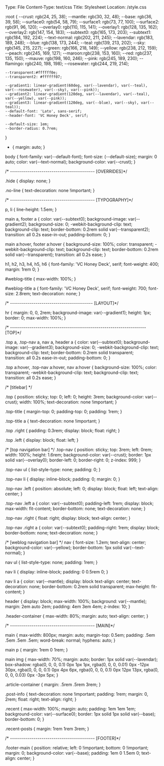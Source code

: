 Type: File
Content-Type: text/css
Title: Stylesheet
Location: /style.css


:root {
	--crust: rgb(24, 25, 38);
    --mantle: rgb(30, 32, 48);
	--base: rgb(36, 39, 58);
	--surface0: rgb(54, 58, 79);
	--surface1: rgb(73, 77, 100);
	--surface2: rgb(91, 96, 120);
    --overlay0: rgb(110, 115, 141);
    --overlay1: rgb(128, 135, 162);
	--overlay2: rgb(147, 154, 183); 
    --subtext0: rgb(165, 173, 203);
	--subtext1: rgb(184, 192, 224);
    --text-normal: rgb(202, 211, 245);
    --lavendar: rgb(183, 189, 248);
    --blue: rgb(138, 173, 244);
	--teal: rgb(139, 213, 202);
    --sky: rgb(145, 215, 227);
    --green: rgb(166, 218, 149);
	--yellow: rgb(238, 212, 159);
    --peach: rgb(245, 169, 127);
    --maroon:rgb(238, 153, 160);
	--red: rgb(237, 135, 150);
	--mauve: rgb(198, 160, 246);
	--pink: rgb(245, 189, 230);
    --flamingo: rgb(240, 198, 198);
    --rosewater: rgb(244, 219, 214);

	--transparent:#ffffff0e;
	--transparent2: #ffffff07;

	--gradient1: linear-gradient(60deg, var(--lavendar), var(--teal), var(--rosewater), var(--sky), var(--pink));
	--gradient2: linear-gradient(120deg, var(--lavendar), var(--teal), var(--yellow), var(--pink));
	--gradient3: linear-gradient(120deg, var(--blue), var(--sky), var(--teal));
	--default-font: 'Lato', sans-serif;
	--header-font: 'VC Honey Deck', serif;

	--default-size: 1em;
	--border-radius: 0.7rem;
}

* {
	margin: auto;
}

body {
	font-family: var(--default-font);
	font-size: (--default-size);
	margin: 0 auto;
	color: var(--text-normal);
	background-color: var(--crust);
}

/* ------------------------------------------- [OVERRIDES]*/

.hide {
	display: none;
}

.no-line {
	text-decoration: none !important;
}

/* ------------------------------------------- [TYPOGRAPHY]*/

p, li {
	line-height: 1.5em;
}

main a, 
footer a {
	color: var(--subtext0);
	background-image: var(--gradient2);
	background-size: 0;
	-webkit-background-clip: text;
    	background-clip: text;
	border-bottom: 0.2rem solid var(--transparent2);	
	transition: all 0.2s ease-in-out;
	padding-bottom: 0;
}

main a:hover,
footer a:hover {
	background-size: 100%;
	color: transparent;
	-webkit-background-clip: text;
    	background-clip: text;
	border-bottom: 0.2rem solid var(--transparent);
	transition: all 0.2s ease;
}

h1, h2, h3, h4, h5, h6 {
	font-family: 'VC Honey Deck', serif;
	font-weight: 400;
	margin: 1rem 0;
}

#weblog-title {
	max-width: 100%;
}

#weblog-title a {
	font-family: 'VC Honey Deck', serif;
	font-weight: 700;
	font-size: 2.8rem;
	text-decoration: none;
}

/* ------------------------------------------ [LAYOUT]*/

hr {
	margin: 0, 0, 2rem;
	background-image: var(--gradient1);
	height: 1px;
	border: 0;
	max-width: 100%;
}

/* --------------------------------------------------------------------- [TOP]*/

.top a, 
.top-nav a,
nav a,
header a {
	color: var(--subtext0);
	background-image: var(--gradient3);
	background-size: 0;
	-webkit-background-clip: text;
    	background-clip: text;
	border-bottom: 0.2rem solid transparent;	
	transition: all 0.2s ease-in-out;
	padding-bottom: 0;
}

.top a:hover,
.top-nav a:hover,
nav a:hover {
	background-size: 100%;
	color: transparent;
	-webkit-background-clip: text;
    	background-clip: text;
	transition: all 0.2s ease;
}

/* [titlebar] */

.top {
	position: sticky;
	top: 0;
	left: 0;
	height: 3rem;
	background-color: var(--crust);
	width: 100%;
	text-decoration: none !important;
}

.top-title {
	margin-top: 0;
	padding-top: 0;
	padding: 1rem;
}

.top-title a {
	text-decoration: none !important;
}

.top .right {
	padding: 0.3rem;
	display: block;
	float: right;
}

.top .left {
	display: block;
	float: left;
}

/* [top navigation bar] */
.top-nav {
	position: sticky;
	top: 3rem;
	left: 0rem;
	width: 100%;
	height: 1.6rem;
	background-color: var(--crust);
	border: 1px solid var(--overlay0);
	border-left: 0;
	border-right: 0;
	z-index: 999;
}

.top-nav ul {
	list-style-type: none;
	padding: 0;
}

.top-nav li {
	display: inline-block;
	padding: 0;
	margin: 0;
}

.top-nav .left {
	position: absolute;
	left: 0;
	display: block;
	float: left;
	text-align: center;
}

.top-nav .left a {
	color: var(--subtext0);
	padding-left: 1rem;
	display: block;
	max-width: fit-content;
	border-bottom: none;
	text-decoration: none;
}

.top-nav .right {
	float: right;
	display: block;	
	text-align: center;
}

.top-nav .right a {
	color: var(--subtext0);
	padding-right: 1rem;
	display: block;
	border-bottom: none;
	text-decoration: none;
}

/* [weblog navigation bar] */
nav {
	font-size: 1.2em;
	text-align: center;
	background-color: var(--yellow);
	border-bottom: 1px solid var(--text-normal);
}

nav ul {
	list-style-type: none;
	padding: 1rem;
}

nav li {
	display: inline-block;
	padding: 0 0.5rem 0;
}

nav li a {
	color: var(--mantle);
	display: block
	text-align: center;
	text-decoration: none;
	border-bottom: 0.2rem solid transparent;
	max-height: fit-content;
}

header {
	display: block;
	max-width: 100%;
	background: var(--mantle);
	margin: 2em auto 2em;
	padding: 4em 3em 4em;
	z-index: 10;
}

.header-container {
	max-width: 80%;
	margin: auto;
	text-align: center;
}

/* ------------------------------------------- [MAIN]*/


main {
	max-width: 800px;
	margin: auto;
	margin-top: 0.5em;
	padding: .5em .5em .5em .5em;
	word-break: normal;
	hyphens: auto;
}

main p {
	margin: 1rem 0 1rem;
}

main img {
	max-width: 70%;
	margin: auto;
	border: 1px solid var(--lavendar);
	box-shadow: 
		rgba(0, 0, 0, 0.1) 0px 1px 1px, 
		rgba(0, 0, 0, 0.01) 0px -12px 30px, 
		rgba(0, 0, 0, 0.1) 0px 4px 6px, 
		rgba(0, 0, 0, 0.1) 0px 12px 13px, 
		rgba(0, 0, 0, 0.03) 0px -3px 5px;
	}


.article-container {
	margin: .5rem .5rem 3rem;
}

.post-info {
    text-decoration: none !important;
	padding: 1rem;
	margin: 0, 2rem;
	float: right;
	text-align: right;
}

.recent {
	max-width: 100%;
	margin: auto;
  	padding: 1em 1em 1em;
	background-color: var(--surface0);
	border: 1px solid  1px solid var(--base);
	border-bottom: 0;
}

.recent-posts {
	margin: 1rem 1rem 3rem;
}

/* ------------------------------------------- [FOOTER]*/

.footer-main {
	position: relative;
	left: 0 !important;
	bottom: 0 !important;
	margin: 0;
	background-color: var(--base);
	padding: 1em 0 1.5em 0;
	text-align: center;
}
